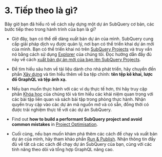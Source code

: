 # 3. Tiếp theo là gì?

Bây giờ bạn đã hiểu rõ về cách xây dựng một dự án SubQuery cơ bản, các bước tiếp theo trong hành trình của bạn là gì?

- Giờ đây, bạn có thể dễ dàng xuất bản dự án của mình. SubQuery cung cấp giải pháp dịch vụ được quản lý, nơi bạn có thể triển khai dự án mới của mình. Bạn có thể triển khai nó trên [SubQuery Projects](https://project.subquery.network) và truy vấn nó bằng cách sử dụng [Explorer](https://explorer.subquery.network) của chúng tôi. Đọc hướng dẫn đầy đủ này về cách [xuất bản dự án mới của bạn lên SubQuery Projects](../../run_publish/publish.md).

- Để tìm hiểu sâu hơn về tài liệu dành cho nhà phát triển, hãy chuyển đến phần [Xây dựng](../../build/introduction.md) và tìm hiểu thêm về ba tệp chính: **tên tệp kê khai, lược đồ GraphQL và tệp ánh xạ.**

- Nếu bạn muốn thực hành với các ví dụ thực tế hơn, thì hãy truy cập phần [Khóa học](../academy/herocourse/welcome.md) của chúng tôi và tìm hiểu các khái niệm quan trọng với các bài tập liên quan và sách bài tập trong phòng thực hành. Nhận quyền truy cập vào các dự án mã nguồn mở và có sẵn, đồng thời có được trải nghiệm thực tế với các dự án SubQuery.

- Find out **how to build a performant SubQuery project and avoid common mistakes** in [Project Optimisation](../build/optimisation.md).

- Cuối cùng, nếu bạn muốn khám phá thêm các cách để chạy và xuất bản dự án của mình, hãy tham khảo phần [Run & Publish](../../run_publish/run.md). Nhận thông tin đầy đủ về tất cả các cách để chạy dự án SubQuery của bạn, cùng với các tính năng theo dõi và tổng hợp GraphQL nâng cao.
